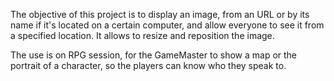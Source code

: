 The objective of this project is to display an image, from an URL or by its name if it's located on a certain computer, and allow everyone to see it from a specified location. 
It allows to resize and reposition the image. 

The use is on RPG session, for the GameMaster to show a map or the portrait of a character, so the players can know who they speak to. 